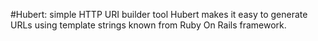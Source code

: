 #Hubert: simple HTTP URI builder tool
Hubert makes it easy to generate URLs using template strings known from Ruby On Rails framework.
